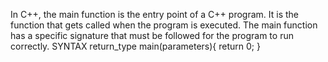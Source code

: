 In C++, the main function is the entry point of a C++ program. It is the function that gets called when the program is executed. The main function has a specific signature that must be followed for the program to run correctly.
     SYNTAX
     return_type main(parameters){
        return 0;
     }